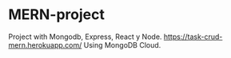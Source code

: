 # MERN-project
Project with Mongodb, Express, React y Node. https://task-crud-mern.herokuapp.com/
Using MongoDB Cloud.
